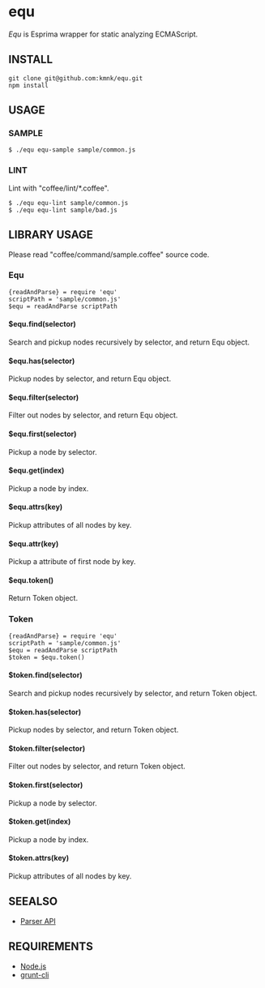 # equ

*Equ* is Esprima wrapper for static analyzing ECMAScript.


## INSTALL

    git clone git@github.com:kmnk/equ.git
    npm install


## USAGE

### SAMPLE

    $ ./equ equ-sample sample/common.js


### LINT

Lint with "coffee/lint/\*.coffee".

    $ ./equ equ-lint sample/common.js
    $ ./equ equ-lint sample/bad.js


## LIBRARY USAGE

Please read "coffee/command/sample.coffee" source code.

### Equ

    {readAndParse} = require 'equ'
    scriptPath = 'sample/common.js'
    $equ = readAndParse scriptPath

#### $equ.find(selector)

Search and pickup nodes recursively by selector, and return Equ object.


#### $equ.has(selector)

Pickup nodes by selector, and return Equ object.


#### $equ.filter(selector)

Filter out nodes by selector, and return Equ object.


#### $equ.first(selector)

Pickup a node by selector.


#### $equ.get(index)

Pickup a node by index.


#### $equ.attrs(key)

Pickup attributes of all nodes by key.


#### $equ.attr(key)

Pickup a attribute of first node by key.


#### $equ.token()

Return Token object.


### Token

    {readAndParse} = require 'equ'
    scriptPath = 'sample/common.js'
    $equ = readAndParse scriptPath
    $token = $equ.token()

#### $token.find(selector)

Search and pickup nodes recursively by selector, and return Token object.


#### $token.has(selector)

Pickup nodes by selector, and return Token object.


#### $token.filter(selector)

Filter out nodes by selector, and return Token object.


#### $token.first(selector)

Pickup a node by selector.


#### $token.get(index)

Pickup a node by index.


#### $token.attrs(key)

Pickup attributes of all nodes by key.


## SEEALSO

* [Parser API][parserapi]


## REQUIREMENTS

* [Node.js][node]
* [grunt-cli][gruntcli]


[node]: http://nodejs.org/ "Node.js"
[gruntcli]: https://github.com/gruntjs/grunt-cli "grunt-cli"
[parserapi]: https://developer.mozilla.org/en-US/docs/SpiderMonkey/Parser_API "Parser API"
